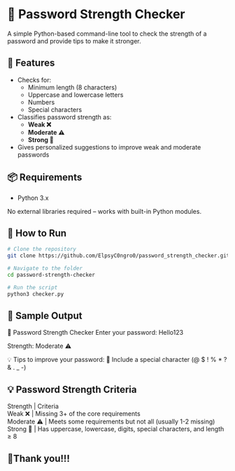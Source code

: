 # 🔐 Password Strength Checker

A simple Python-based command-line tool to check the strength of a password and provide tips to make it stronger.

## 🧠 Features

- Checks for:
  - Minimum length (8 characters)
  - Uppercase and lowercase letters
  - Numbers
  - Special characters
- Classifies password strength as:
  - **Weak ❌**
  - **Moderate ⚠️**
  - **Strong 💪**
- Gives personalized suggestions to improve weak and moderate passwords

## 📦 Requirements

- Python 3.x

No external libraries required – works with built-in Python modules.

## 🚀 How to Run

```bash
# Clone the repository
git clone https://github.com/ElpsyC0ngro0/password_strength_checker.git

# Navigate to the folder
cd password-strength-checker

# Run the script
python3 checker.py

```

## 🧪 Sample Output

🔐 Password Strength Checker
Enter your password: Hello123

Strength: Moderate ⚠️

💡 Tips to improve your password:
🔹 Include a special character (@ $ ! % * ? & . _ -)

## 💡 Password Strength Criteria

Strength | Criteria  
Weak ❌ | Missing 3+ of the core requirements  
Moderate ⚠️ | Meets some requirements but not all (usually 1-2 missing)  
Strong 💪 | Has uppercase, lowercase, digits, special characters, and length ≥ 8

## 🖤Thank you!!!
  
